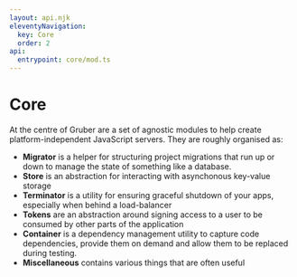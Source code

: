 ```yaml
---
layout: api.njk
eleventyNavigation:
  key: Core
  order: 2
api:
  entrypoint: core/mod.ts
---
```


# Core

At the centre of Gruber are a set of agnostic modules to help create platform-independent JavaScript servers. They are roughly organised as:

- **Migrator** is a helper for structuring project migrations that run up or down to manage the state of something like a database.
- **Store** is an abstraction for interacting with asynchonous key-value storage
- **Terminator** is a utility for ensuring graceful shutdown of your apps, especially when behind a load-balancer
- **Tokens** are an abstraction around signing access to a user to be consumed by other parts of the application
- **Container** is a dependency management utility to capture code dependencies, provide them on demand and allow them to be replaced during testing.
- **Miscellaneous** contains various things that are often useful
